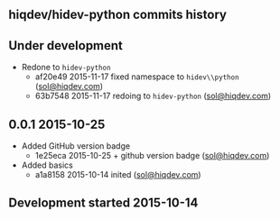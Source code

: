 hiqdev/hidev-python commits history
-----------------------------------

## Under development

- Redone to `hidev-python`
    - af20e49 2015-11-17 fixed namespace to `hidev\\python` (sol@hiqdev.com)
    - 63b7548 2015-11-17 redoing to `hidev-python` (sol@hiqdev.com)

## 0.0.1 2015-10-25

- Added GitHub version badge
    - 1e25eca 2015-10-25 + github version badge (sol@hiqdev.com)
- Added basics
    - a1a8158 2015-10-14 inited (sol@hiqdev.com)

## Development started 2015-10-14

